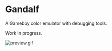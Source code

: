 # Gandalf

A Gameboy color emulator with debugging tools.

Work in progress. 

![preview.gif](preview.gif)